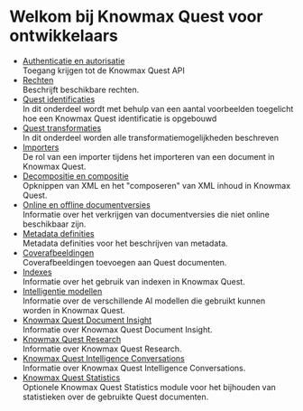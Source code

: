 # Welkom bij Knowmax Quest voor ontwikkelaars

- [Authenticatie en autorisatie](/concepts/authentication) <br/>
  Toegang krijgen tot de Knowmax Quest API
- [Rechten](/concepts/rights)<br/>
  Beschrijft beschikbare rechten.
- [Quest identificaties](/concepts/quest-id) <br/>
  In dit onderdeel wordt met behulp van een aantal voorbeelden toegelicht hoe een Knowmax Quest identificatie is opgebouwd
- [Quest transformaties](/concepts/quest-trans) <br/>
  In dit onderdeel worden alle transformatiemogelijkheden beschreven
- [Importers](/concepts/importers) <br/>
  De rol van een importer tijdens het importeren van een document in Knowmax Quest.
- [Decompositie en compositie](/concepts/composition) <br/>
  Opknippen van XML en het "composeren" van XML inhoud in Knowmax Quest.
- [Online en offline documentversies](/concepts/online-offline-docs) <br/>
  Informatie over het verkrijgen van documentversies die niet online beschikbaar zijn.
- [Metadata definities](/concepts/metadata) <br/>
  Metadata definities voor het beschrijven van metadata.
- [Coverafbeeldingen](/concepts/cover-images) <br/>
  Coverafbeeldingen toevoegen aan Quest documenten.
- [Indexes](/concepts/indexes) <br/>
  Informatie over het gebruik van indexen in Knowmax Quest.
- [Intelligentie modellen](/concepts/intelligencemodels) <br/>
  Informatie over de verschillende AI modellen die gebruikt kunnen worden in Knowmax Quest.
- [Knowmax Quest Document Insight](/concepts/document-insight) <br/>
  Informatie over Knowmax Quest Document Insight.
- [Knowmax Quest Research](/concepts/research) <br/>
  Informatie over Knowmax Quest Research.
- [Knowmax Quest Intelligence Conversations](/concepts/intelligence-conversations) <br/>
  Informatie over Knowmax Quest Intelligence Conversations.
- [Knowmax Quest Statistics](/concepts/statistics) <br/>
  Optionele Knowmax Quest Statistics module voor het bijhouden van statistieken over de gebruikte Quest documenten.